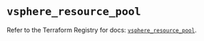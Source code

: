 # `vsphere_resource_pool`

Refer to the Terraform Registry for docs: [`vsphere_resource_pool`](https://registry.terraform.io/providers/vmware/vsphere/2.14.0/docs/resources/resource_pool).
